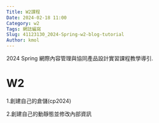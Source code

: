 ```yaml
---
Title: W2課程
Date: 2024-02-18 11:00
Category: w2
Tags: 網誌編寫
Slug: 41123130_2024-Spring-w2-blog-tutorial
Author: kmol
---
```


2024 Spring 網際內容管理與協同產品設計實習課程教學導引.

<!-- PELICAN_END_SUMMARY -->

# W2
1.創建自己的倉儲(cp2024) 

2.創建自己的動靜態並修改內部資訊